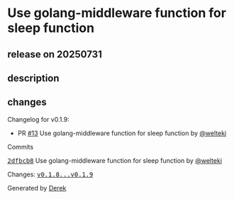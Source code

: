 # Use golang-middleware function for sleep function

## release on 20250731
## description
## changes
Changelog for v0.1.9:

* PR <a class="issue-link js-issue-link" data-error-text="Failed to load title" data-id="3280712385" data-permission-text="Title is private" data-url="https://github.com/openfaas/store-functions/issues/13" data-hovercard-type="pull_request" data-hovercard-url="/openfaas/store-functions/pull/13/hovercard" href="https://github.com/openfaas/store-functions/pull/13">#13</a> Use golang-middleware function for sleep function by <a class="user-mention notranslate" data-hovercard-type="user" data-hovercard-url="/users/welteki/hovercard" data-octo-click="hovercard-link-click" data-octo-dimensions="link_type:self" href="https://github.com/welteki">@welteki</a>

Commits  

<a class="commit-link" data-hovercard-type="commit" data-hovercard-url="https://github.com/openfaas/store-functions/commit/2dfbcb86b53c1b6b255eb89d9234d118a80c9105/hovercard" href="https://github.com/openfaas/store-functions/commit/2dfbcb86b53c1b6b255eb89d9234d118a80c9105"><tt>2dfbcb8</tt></a> Use golang-middleware function for sleep function by <a class="user-mention notranslate" data-hovercard-type="user" data-hovercard-url="/users/welteki/hovercard" data-octo-click="hovercard-link-click" data-octo-dimensions="link_type:self" href="https://github.com/welteki">@welteki</a>

Changes: <a class="commit-link" href="https://github.com/openfaas/store-functions/compare/v0.1.8...v0.1.9"><tt>v0.1.8...v0.1.9</tt></a>

Generated by <a href="https://github.com/alexellis/derek/">Derek</a>

